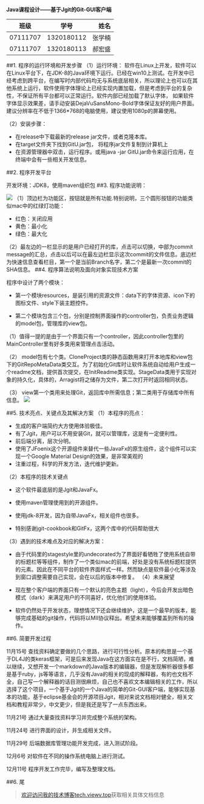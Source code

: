 ﻿ **Java课程设计——基于Jgit的Git-GUI客户端**| 班级      | 学号        | 姓名    || ------------- |:-------------:| --------:|| 07111707     |1320180112 | 张学楠 || 07111707   | 1320180113   |  郝宏盛 |##1. 程序的运行环境和开发步骤   （1）运行环境：软件在Linux上开发，软件可以在Linux平台下，在JDK-8的Java环境下运行。已经在win10上测试。在开发中已经考虑到跨平台，在编写时内部代码均无与系统底层相关，所以理论上也可以在其他系统上运行，软件使用字体理论上已经实现内置加载，但是考虑到平台的复杂性，不保证所有平台都可以正常运行。软件内部已经加载了默认字体，如果软件字体显示效果差，请手动安装DejaVuSansMono-Bold字体保证友好的用户界面。建议分辨率在不低于1366*768的电脑使用，建议使用1080p的屏幕使用。   （2）安装步骤：-    在release中下载最新的release jar文件，或者克隆本库。-   在target文件夹下找到GitU.jar包， 将程序jar文件复制到计算机上-    在资源管理器中双击，运行程序。或用java -jar GitU.jar命令来运行应用，在终端中会有一些相关开发信息。##2.  程序开发平台 开发环境：JDK8，使用maven组织包##3.  程序功能说明：![](https://p4.cdn.img9.top/ipfs/Qme91WDrrcUTTefxRu4kDZd1fvCgRdsKNKR7Eb8ANWkgmf?4.jpg)（1）顶边栏为功能区，按钮就是所有功能.特别说明，三个圆形按钮的功能类似mac中的红绿灯功能：-  红色：关闭应用-  黄色：最小化-  绿色：最大化（2）最左边的一栏显示的是用户已经打开的库，点击可以切换，中部为commit message的汇总，点击以后可以在最左边栏显示这次commit的文件信息。底边栏为快速信息查看栏目，第一个是当前Branch名字，第二个是最新一次commit的SHA信息。##4.  程序算法说明及面向对象实现技术方案   程序中设计了两个模块：- 第一个模块resources，是装引用的资源文件：data下的字体资源、icon下的图标文件、style下装主题控件。- 第二个模块包含三个包，分别是控制界面操作的controller包，负责业务逻辑的model包，管理库的view包。（1）值得一提的是由于一个界面只有一个controller，因此controller包里的MainController里有好多类用来管理点击活动。（2） model包有七个类。CloneProject类的静态函数用来打开本地库和view包下的GitRepoMetaData类交互。为了初始化Git库时让软件系统自动给用户生成一个readme文档，提供首次提交，在InitReadme类实现。StageData类用于实现对象的持久化，具体的，Arragist<file>将之储存为文件，第二次打开时返回相同状态。（3） view第一个类用来处理Git，返回库中所需信息；第二类用于存储库中所有信息。![](https://p2.cdn.img9.top/ipfs/QmTQvvuTZ46GN9Wfd7yR3U8kqtzDAuW1HfuJbtxsCZZbHD?2.jpg)##5.  技术亮点、关键点及其解决方案（1）本程序的亮点：- 生成的客户端简约大方使用体验极佳。- 有了Jgit，用户可以不用安装Git，就可以管理库，这是有一定便利性。- 前后端分离，层次分明。- 使用了JFoenix这个开源组件来替代一些JavaFx的原生组件，这个组件可以实现一个Google Material Design的效果，是非常美观的- 注重过程，科学的开发方法，迭代维护更新。（2）本程序的技术关键点- 这个软件最底层的是Jgit和JavaFx。- 使用maven管理使用到的开源组件。-  使用jdk-8开发，因为自带JavaFx，相关组件也很多。- 特别感谢jgit-cookbook和GitFx，这两个库中的代码帮助很大（3）遇到的技术难点及对应的解决方案：-  由于代码里的stagestyle里的undecorated为了界面好看牺牲了使用系统自带的标题栏等等组件，制作了一个类似mac的前端，好处是没有系统标题栏提供的元素。因此在不同平台的软件界面样式一样。然而缺点是软件最小化等涉及到窗口调整需要自己实现，会在以后的版本中修复。（4）未来展望- 现在整个客户端的界面只有一个默认的亮色主题（light），今后会开发出暗色模式（dark）来满足用户的不同喜好，优化他们的使用体验。- 软件仍然处于开发状态，理想情况下还会继续维护，这是一个最早的版本，能够完成基础的git操作，代码将以MII协议释出。希望未来能够覆盖到所有的操作。 ##6.  简要开发过程11月15号      查找资料确定要做的几个思路，进行可行性分析。原本的构思是一个基于DL4J的类keras框架，可是后来发现Java在这方面实在是不行，文档简陋，难以继续，又想开发一个markdown的Java版本的编辑器，但是发现解析器很多都是基于ruby，js等等语言，几乎没有Java的相关的现成的解释器，有的也文档不全，自己写一个解释器的话目测很麻烦，自己也不喜欢文本编辑相关的工作，所以选择了这个项目，一个基于Jgit的一个Java的简单的Git-GUI客户端，能够实现基本的功能，基于eclipse基金会的开源项目Jgit，相对来说文档相对健全，相关文档和教程非常少，中文更少，但是我还是写了一点东西出来。11月21号      通过大量查找资料学习并完成整个系统的架构。11月24号  进行界面的设计，并生成相关文件。11月29号      后端数据库管理功能开发完成，进入测试阶段。12月6号      对软件在不同的操作系统电脑上进行测试。12月11号  程序开发工作完毕，编写及整理文档。##6. 尾> [欢迎访问我的技术博客tech.viewv.top](https://tech.viewv.top)获取相关具体文档信息